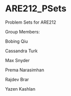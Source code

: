 # ARE212_PSets

Problem Sets for ARE212



Group Members:

Bobing Qiu

Cassandra Turk

Max Snyder

Prema Narasimhan

Rajdev Brar

Yazen Kashlan
